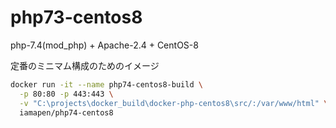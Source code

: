 php73-centos8
====

php-7.4(mod_php) + Apache-2.4 + CentOS-8

定番のミニマム構成のためのイメージ

```bash
docker run -it --name php74-centos8-build \
  -p 80:80 -p 443:443 \
  -v "C:\projects\docker_build\docker-php-centos8\src/:/var/www/html" \
  iamapen/php74-centos8
```

